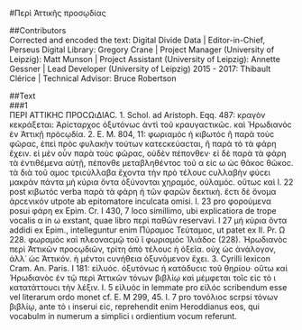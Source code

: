 #Περὶ Ἀττικῆς προσῳδίας  

##Contributors  
Corrected and encoded the text: Digital Divide Data | Editor-in-Chief, Perseus Digital Library: Gregory Crane | Project Manager (University of Leipzig): Matt Munson | Project Assistant (University of Leipzig): Annette Gessner | Lead Developer (University of Leipzig) 2015 - 2017: Thibault Clérice | Technical Advisor: Bruce Robertson  

##Text  
###1  
ΠΕΡΙ ΑΤΤΙΚΗϹ ΠΡΟϹΩιΔΙΑϹ. 1. Schol. ad Aristoph. Eqq. 487: κραγὸν κεκράξεται: Ἀρίϲταρχοϲ ὀξυτόνωϲ ἀντὶ τοῦ κραυγαϲτικῶϲ. καὶ Ἡρωδιανὸϲ ἐν Ἀττικῇ πρὸϲῳδία. 2. E. M. 804, 11: φωριαμόϲ ἡ κιβωτόϲ ἢ παρὰ τοὺϲ φῶραϲ, ἐπεὶ πρὸϲ φυλακὴν τούτων κατεϲκεύαϲται, ἢ παρὰ τὸ τὰ φάρη ἔχειν. εἰ μὲν οὖν παρὰ τοὺϲ φῶραϲ, οὐδὲν πέπονθεν· εἰ δὲ παρὰ τὰ φάρη τὰ ἐντιθέμενα αὐτῇ, πέπονθε μεταβληθέντοϲ τοῦ α εἰϲ ω ὡϲ θᾶκοϲ θῶκοϲ. τὰ διὰ τοῦ αμοϲ τριϲύλλαβα ἔχοντα τὴν πρὸ τέλουϲ ϲυλλαβὴν φύϲει μακρὰν πάντα μὴ κύρια ὄντα ὀξύνονται χηραμόϲ, οὐλαμόϲ. οὕτωϲ καὶ l. 22 post κιβωτόϲ verba παρὰ τὰ φάρη ἡ τῶν φαρῶν δεκτικὴ. ἔϲτι δὲ ὄνομα ἀρϲενικόν utpote ab epitomatore inculcata omisi. l. 23 pro φορούμενα posui φάρη ex Epim. Cr. I 430, 7 loco simillimo, ubi explicatiora de trope vocalis α in ω exstant, quae libro περὶ παθῶν reservavi. l 27 μὴ κύρια ὄντα addidi ex Epim., intelleguntur enim Πύραμοϲ Τεύταμοϲ, ut patet ex Il. Pr. Ω 228. φωραμόϲ καὶ πλεοναϲμῷ τοῦ ῖ φωριαμόϲ Ἰλιάδοϲ (228). Ἡρωδιανὸϲ περὶ Ἀττικῶν προϲῳδιῶν, τρίτη ἀπὸ τέλουϲ ἡ ὀξεῖα. οὐχ ὡϲ ἀνάλογον, ἀλλ᾿ ὡϲ Ἀττικόν. ἡ μέντοι ϲυνήθεια ὀξυνόμενον ἔχει. 3. Cyrilli lexicon Cram. An. Paris. I 181: εἰλυόϲ. ὀξυτόνωϲ ἡ κατάδυϲιϲ τοῦ θηρίου· οὕτω καὶ Ἡρωδιανὸϲ ἐν τῷ περὶ Ἀττικῶν τόνων βιβλίῳ καὶ μέμφεται τοῖϲ εἰϲ τὸ ι κατατάττουϲι τὴν λέξιν. l. 5 εἰλυόϲ in lemmate pro εἰλόϲ scribendum esse vel literarum ordo monet cf. E. M 299, 45. l. 7 pro τονόλιοϲ scrpsi τόνων βιβλίῳ, ante τὸ ι inserui εἰϲ, reprehendit enim Heroddianus eos, qui vocabulm in numerum a simplici ι ordientium vocum referunt.  
